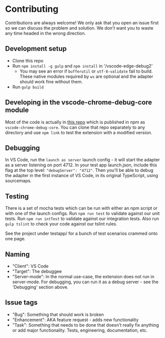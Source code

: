 # Contributing

Contributions are always welcome! We only ask that you open an issue first so we can discuss the problem and solution. We don't want you to waste any time headed in the wrong direction.

## Development setup

* Clone this repo
* Run `npm install -g gulp` and `npm install` in '/vscode-edge-debug2'
    * You may see an error if `bufferutil` or `utf-8-validate` fail to build. These native modules required by `ws` are optional and the adapter should work fine without them.
* Run `gulp build`

## Developing in the vscode-chrome-debug-core module
Most of the code is actually in [this repo](https://github.com/Microsoft/vscode-chrome-debug-core) which is published in npm as `vscode-chrome-debug-core`. You can clone that repo separately to any directory and use `npm link` to test the extension with a modified version.

## Debugging
In VS Code, run the `launch as server` launch config - it will start the adapter as a server listening on port 4712. In your test app launch.json, include this flag at the top level: `"debugServer": "4712"`. Then you'll be able to debug the adapter in the first instance of VS Code, in its original TypeScript, using sourcemaps.

## Testing
There is a set of mocha tests which can be run with either an npm script or with one of the launch configs. Run `npm run test` to validate against our unit tests. Run `npm run intTest` to validate against our integration tests. Also run `gulp tslint` to check your code against our tslint rules.

See the project under testapp/ for a bunch of test scenarios crammed onto one page.

## Naming
* "Client": VS Code
* "Target": The debuggee
* "Server-mode": In the normal use-case, the extension does not run in server-mode. For debugging, you can run it as a debug server - see the 'Debugging' section above.

## Issue tags
* "Bug": Something that should work is broken
* "Enhancement": AKA feature request - adds new functionality
* "Task": Something that needs to be done that doesn't really fix anything or add major functionality. Tests, engineering, documentation, etc.